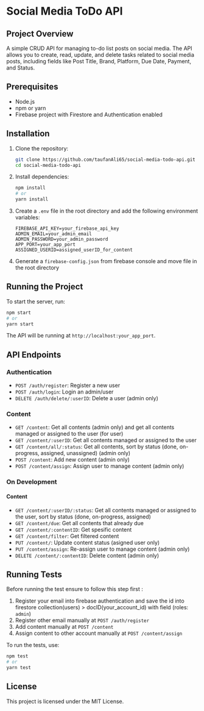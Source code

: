 # Social Media ToDo API


## Project Overview

A simple CRUD API for managing to-do list posts on social media. The API allows you to create, read, update, and delete tasks related to social media posts, including fields like Post Title, Brand, Platform, Due Date, Payment, and Status.

## Prerequisites

- Node.js
- npm or yarn
- Firebase project with Firestore and Authentication enabled

## Installation

1. Clone the repository:
    ```sh
    git clone https://github.com/taufanAli65/social-media-todo-api.git
    cd social-media-todo-api
    ```

2. Install dependencies:
    ```sh
    npm install
    # or
    yarn install
    ```

3. Create a `.env` file in the root directory and add the following environment variables:
    ```env
    FIREBASE_API_KEY=your_firebase_api_key
    ADMIN_EMAIL=your_admin_email
    ADMIN_PASSWORD=your_admin_password
    APP_PORT=your_app_port
    ASSIGNED_USERID=assigned_userID_for_content
    ```

4. Generate a `firebase-config.json` from firebase console and move file in the root directory

## Running the Project

To start the server, run:
```sh
npm start
# or
yarn start
```

The API will be running at `http://localhost:your_app_port`.

## API Endpoints

### Authentication

- `POST /auth/register`: Register a new user
- `POST /auth/login`: Login an admin/user
- `DELETE /auth/delete/:userID`: Delete a user (admin only)

### Content

- `GET /content`: Get all contents (admin only) and get all contents managed or assigned to the user (for user)
- `GET /content/:userID`: Get all contents managed or assigned to the user
- `GET /content/all/:status`: Get all contents, sort by status (done, on-progress, assigned, unassigned) (admin only)
- `POST /content`: Add new content (admin only)
- `POST /content/assign`: Assign user to manage content (admin only)

### On Development

#### Content

- `GET /content/:userID/:status`: Get all contents managed or assigned to the user, sort by status (done, on-progress, assigned)
- `GET /content/due`: Get all contents that already due
- `GET /content/:contentID`: Get spesific content
- `GET /content/filter`: Get filtered content
- `PUT /content/`: Update content status (asigned user only)
- `PUT /content/assign`: Re-assign user to manage content (admin only)
- `DELETE /content/:contentID`: Delete content (admin only)

## Running Tests

Before running the test ensure to follow this step first :
1. Register your email into firebase authentication and save the id into firestore collection(users) > docID(your_account_id) with field (roles: `admin`)
2. Register other email manually at `POST /auth/register`
3. Add content manually at `POST /content`
4. Assign content to other account manually at `POST /content/assign`

To run the tests, use:
```sh
npm test
# or
yarn test
```

## License

This project is licensed under the MIT License.
